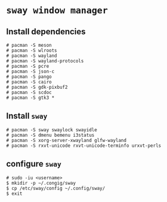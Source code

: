 # `sway window manager`

## Install dependencies

```
# pacman -S meson
# pacman -S wlroots
# pacman -S wayland
# pacman -S wayland-protocols
# pacman -S pcre
# pacman -S json-c
# pacman -S pango
# pacman -S cairo
# pacman -S gdk-pixbuf2
# pacman -S scdoc
# pacman -S gtk3 *
```

## Install `sway`

```
# pacman -S sway swaylock swayidle
# pacman -S dmenu bemenu i3status
# pacman -S xorg-server-xwayland glfw-wayland
# pacman -S rxvt-unicode rxvt-unicode-terminfo urxvt-perls

```

## configure `sway`

```
# sudo -iu <username>
$ mkidir -p ~/.congig/sway
$ cp /etc/sway/config ~/.config/sway/
$ exit
```
